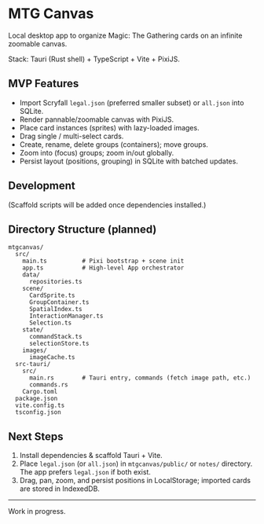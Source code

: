 # MTG Canvas

Local desktop app to organize Magic: The Gathering cards on an infinite zoomable canvas.

Stack: Tauri (Rust shell) + TypeScript + Vite + PixiJS.

## MVP Features
- Import Scryfall `legal.json` (preferred smaller subset) or `all.json` into SQLite.
- Render pannable/zoomable canvas with PixiJS.
- Place card instances (sprites) with lazy-loaded images.
- Drag single / multi-select cards.
- Create, rename, delete groups (containers); move groups.
- Zoom into (focus) groups; zoom in/out globally.
- Persist layout (positions, grouping) in SQLite with batched updates.

## Development
(Scaffold scripts will be added once dependencies installed.)

## Directory Structure (planned)
```
mtgcanvas/
  src/
    main.ts          # Pixi bootstrap + scene init
    app.ts           # High-level App orchestrator
    data/
      repositories.ts
    scene/
      CardSprite.ts
      GroupContainer.ts
      SpatialIndex.ts
      InteractionManager.ts
      Selection.ts
    state/
      commandStack.ts
      selectionStore.ts
    images/
      imageCache.ts
  src-tauri/
    src/
      main.rs        # Tauri entry, commands (fetch image path, etc.)
      commands.rs
    Cargo.toml
  package.json
  vite.config.ts
  tsconfig.json
```

## Next Steps
1. Install dependencies & scaffold Tauri + Vite.
2. Place `legal.json` (or `all.json`) in `mtgcanvas/public/` or `notes/` directory. The app prefers `legal.json` if both exist.
3. Drag, pan, zoom, and persist positions in LocalStorage; imported cards are stored in IndexedDB.

---
Work in progress.
